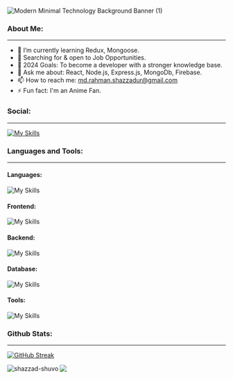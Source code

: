 
![Modern Minimal Technology Background Banner (1)](https://github.com/Shazzad-Shuvo/Shazzad-Shuvo/assets/100529408/9c2ddc46-de55-48ee-969f-c6a34674acbb)


<h3 align="left">About Me:</h3>

---

- 🔭 I’m currently learning Redux, Mongoose.
- 👯 Searching for & open to Job Opportunities.
- 🌱 2024 Goals: To become a developer with a stronger knowledge base.
- 💬 Ask me about: React, Node.js, Express.js, MongoDb, Firebase.
- 📫 How to reach me: md.rahman.shazzadur@gmail.com
- ⚡ Fun fact: I'm an Anime Fan.

<h3 align="left">Social:</h3>

---
[![My Skills](https://skillicons.dev/icons?i=linkedin)](https://www.linkedin.com/in/shazzad-shuvo)

<h3 align="left">Languages and Tools:</h3>

---

<h4 align="left">Languages:</h4>

![My Skills](https://skillicons.dev/icons?i=js,py)

<h4 align="left">Frontend:</h4>

![My Skills](https://skillicons.dev/icons?i=html,css,tailwind,react,nextjs)

<h4 align="left">Backend:</h4>

![My Skills](https://skillicons.dev/icons?i=nodejs,expressjs)

<h4 align="left">Database:</h4>

![My Skills](https://skillicons.dev/icons?i=mongodb)

<h4 align="left">Tools:</h4>

![My Skills](https://skillicons.dev/icons?i=github,firebase,vercel,netlify,figma)


<h3 align="left">Github Stats:</h3>

---

[![GitHub Streak](https://github-readme-streak-stats.herokuapp.com?user=Shazzad-Shuvo&theme=vue)](https://git.io/streak-stats)



<p><img align="left" src="https://github-readme-stats.vercel.app/api/top-langs?username=shazzad-shuvo&show_icons=true&locale=en&layout=compact" alt="shazzad-shuvo" /></p>

<img src="http://github-profile-summary-cards.vercel.app/api/cards/stats?username=shazzad-shuvo&theme=vue"/>



